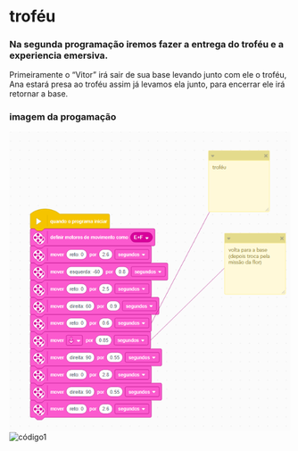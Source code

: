 # troféu 
### Na segunda programação iremos fazer a entrega do troféu e a experiencia emersiva. 
Primeiramente o “Vitor” irá sair de sua base levando junto com ele o troféu, Ana estará presa ao troféu assim já levamos ela junto, para encerrar ele irá retornar a base.  
### imagem da progamação
![Progamação2](codigo.PNG) 
![código1](flor.llsp3)
